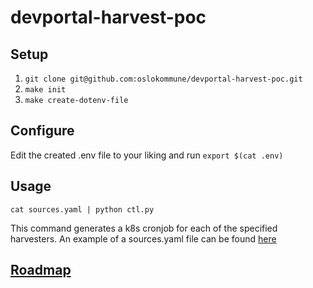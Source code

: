 # devportal-harvest-poc

## Setup
1. `git clone git@github.com:oslokommune/devportal-harvest-poc.git`
2. `make init`
3. `make create-dotenv-file`

## Configure
Edit the created .env file to your liking and run `export $(cat .env)`

## Usage
`cat sources.yaml | python ctl.py`

This command generates a k8s cronjob for each of the specified harvesters. An
example of a sources.yaml file can be found
[here](https://github.com/oslokommune/devportal-harvest-poc/blob/master/docs/sources_template.yaml)

## [Roadmap](https://github.com/oslokommune/devportal-harvest-poc/projects/1?add_cards_query=is%3Aopen)
